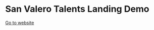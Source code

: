 # San Valero Talents Landing Demo

[Go to website](https://davidsuescunpelegay.github.io/san-valero-talents-landing-demo)
